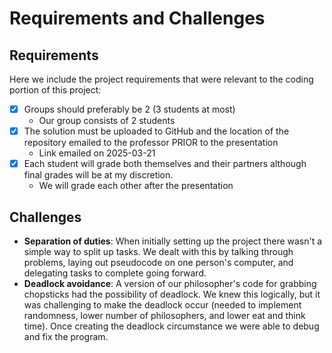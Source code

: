 # Requirements and Challenges

## Requirements
Here we include the project requirements that were relevant to the coding portion of this project:
- [x] Groups should preferably be 2 (3 students at most)
  - Our group consists of 2 students
- [x] The solution must be uploaded to GitHub and the location of the
repository emailed to the professor PRIOR to the presentation
  - Link emailed on 2025-03-21
- [x] Each student will grade both themselves and their partners although
final grades will be at my discretion.
  - We will grade each other after the presentation

## Challenges
- **Separation of duties**: When initially setting up the project there wasn't a simple way to split up tasks. We dealt with this by talking through problems, laying out pseudocode on one person's computer, and delegating tasks to complete going forward. 
- **Deadlock avoidance**: A version of our philosopher's code for grabbing chopsticks had the possibility of deadlock. We knew this logically, but it was challenging to make the deadlock occur (needed to implement randomness, lower number of philosophers, and lower eat and think time). Once creating the deadlock circumstance we were able to debug and fix the program. 
